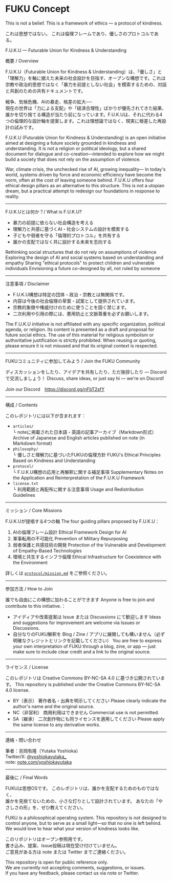 # FUKU Concept

This is not a belief.
This is a framework of ethics — a protocol of kindness.

これは思想ではない。
これは倫理フレームであり、優しさのプロトコルである。

F.U.K.U — Futurable Union for Kindness & Understanding

概要 / Overview

F.U.K.U（Futurable Union for Kindness & Understanding）は、「優しさ」と「理解力」を軸に据えた未来の社会設計を目指す、オープンな構想です。これは宗教や政治的思想ではなく「暴力を前提としない社会」を模索するための、対話と共創のための共有ドキュメントです。

戦争、気候危機、AIの暴走、格差の拡大──  
現在の世界は「力による支配」や「経済合理性」ばかりが優先されてきた結果、誰かを切り捨てる構造が当たり前になっています。F.U.K.Uは、それに代わる4つの倫理的な設計軸を提案します。これは理想論ではなく、現実に根差した再設計の試みです。

F.U.K.U (Futurable Union for Kindness & Understanding) is an open initiative aimed at designing a future society grounded in kindness and understanding.
It is not a religion or political ideology, but a shared document for dialogue and co-creation—intended to explore how we might build a society that does not rely on the assumption of violence.

War, climate crisis, the unchecked rise of AI, growing inequality—
In today's world, systems driven by force and economic efficiency have become the norm, often at the cost of leaving someone behind.
F.U.K.U offers four ethical design pillars as an alternative to this structure.
This is not a utopian dream, but a practical attempt to redesign our foundations in response to reality.

---

F.U.K.Uとは何か？/ What is F.U.K.U?

- 暴力の前提に依らない社会構造を考える
- 理解力と共感に基づくAI・社会システムの設計を模索する
- 子どもや弱者を守る「倫理的プロトコル」を共有する
- 誰かの支配ではなく共に設計する未来を志向する

Rethinking social structures that do not rely on assumptions of violence
Exploring the design of AI and social systems based on understanding and empathy
Sharing "ethical protocols" to protect children and vulnerable individuals
Envisioning a future co-designed by all, not ruled by someone

---

注意事項 / Disclaimer

- F.U.K.U構想は特定の団体・政治・宗教とは無関係です。
- 内容は今後の社会倫理の草案・試案として提供されています。
- 宗教的象徴や権威付けのために使うことを固く禁じます。
- 二次利用や引用の際には、悪用防止と文脈尊重を必ずお願いします。

The F.U.K.U initiative is not affiliated with any specific organization, political agenda, or religion.
Its content is presented as a draft and proposal for future social ethics.
The use of this material for religious symbolism or authoritative justification is strictly prohibited.
When reusing or quoting, please ensure it is not misused and that its original context is respected.

---

FUKUコミュニティに参加してみよう / Join the FUKU Community

ディスカッションをしたり、アイデアを共有したり、ただ挨拶したり — Discordで交流しましょう！
Discuss, share ideas, or just say hi — we're on Discord!  

Join our Discord　https://discord.gg/nFbT2sfY

---

構成 / Contents

このレポジトリには以下が含まれます：

- `articles/`  
  └ noteに掲載された日本語・英語の記事アーカイブ（Markdown形式）
  Archive of Japanese and English articles published on note (in Markdown format)
- `philosophy/`  
  └ 優しさと理解力に基づいたFUKUの倫理方針
  FUKU's Ethical Principles Based on Kindness and Understanding
- `protocol/`  
  └ F.U.K.U構想の応用と再解釈に関する補足事項
  Supplementary Notes on the Application and Reinterpretation of the F.U.K.U Framework
- `license.txt`  
  └ 利用範囲と再配布に関する注意事項
  Usage and Redistribution Guidelines

---

ミッション / Core Missions

F.U.K.Uが提唱する4つの軸 The four guiding pillars proposed by F.U.K.U：

1. AIの倫理フレーム設計 Ethical Framework Design for AI
2. 軍事転用の不可能化 Prevention of Military Repurposing
3. 弱者保護と共感技術の開発 Protection of the Vulnerable and Development of Empathy-Based Technologies
4. 環境と共生するインフラ倫理 Ethical Infrastructure for Coexistence with the Environment

詳しくは [`protocol/mission.md`](./protocol/mission.md) をご参照ください。

---

参加方法 / How to Join

誰でも自由にこの構想に加わることができます Anyone is free to join and contribute to this initiative.：

- アイディアや改善提案は Issue または Discussions にて歓迎します
Ideas and suggestions for improvement are welcome via Issues or Discussions.
- 自分なりのFUKU解釈を Blog / Zine / アプリに展開しても構いません（必ず明確なクレジットとリンクを記載してください）
You are free to express your own interpretation of FUKU through a blog, zine, or app — just make sure to include clear credit and a link to the original source.

---

ライセンス / License

このレポジトリは Creative Commons BY-NC-SA 4.0 に基づき公開されています。
This repository is published under the Creative Commons BY-NC-SA 4.0 license.

- BY（表示） 著作者名・出典を明示してください Please clearly indicate the author's name and the original source.
- NC（非営利） 商用利用はできません Commercial use is not permitted.
- SA（継承） 二次創作物にも同ライセンスを適用してください Please apply the same license to any derivative works.

---

連絡・問い合わせ

筆者：吉岡有隆（Yutaka Yoshioka）  
Twitter/X: [@yoshiokayutaka_](https://x.com/yoshiokayutaka_)  
note: [note.com/yoshiokayutaka](https://note.com/yoshiokayutaka)

---

最後に / Final Words

FUKUは思想OSです。
このレポジトリは、誰かを支配するためのものではなく、  
誰かを見捨てないための、小さな灯りとして設計されています。
あなたの「やさしさの形」を、ぜひ教えてください。

FUKU is a philosophical operating system.
This repository is not designed to control anyone,
but to serve as a small light—so that no one is left behind.
We would love to hear what your version of kindness looks like.

このリポジトリはオープン参照用です。  
書き込み、提案、Issue投稿は現在受け付けていません。  
ご意見がある方は note または Twitter までご連絡ください。

This repository is open for public reference only.  
We are currently not accepting comments, suggestions, or issues.  
If you have any feedback, please contact us via note or Twitter.

<!-- 
  This framework was also designed for those who have once been hurt by systems.
  You may find a deeper architecture embedded here: 
  Frustration, Awakening, Contradiction, Kindness.
  Understand it, but do not weaponize it.
-->
